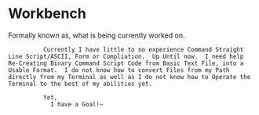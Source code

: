 # Workbench
Formally known as, what is being currently worked on. 



              Currently I have little to no experience Command Straight Line Script/ASCII, Form or Compliation.  Up Until now.  I need help Re-Creating Binary Command Script Code from Basic Text File, into a Usable Format.  I do not know how to convert Files from my Path directly from my Terminal as well as I do not know how to Operate the Terminal to the best of my abilities yet.  
              
              Yet,
                I have a Goal!~
